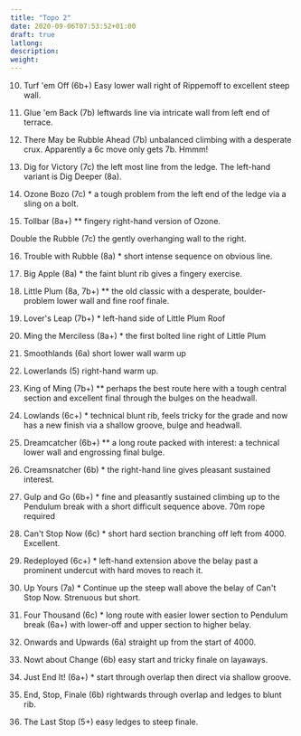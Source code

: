 ```yaml
---
title: "Topo 2"
date: 2020-09-06T07:53:52+01:00
draft: true
latlong:
description:
weight:
---
```


10. Turf 'em Off (6b+) Easy lower wall right of Rippemoff to excellent steep wall.

11. Glue 'em Back (7b) leftwards line via intricate wall from left end of terrace.

12. There May be Rubble Ahead (7b) unbalanced climbing with a desperate crux. Apparently a 6c move only gets 7b. Hmmm!

13. Dig for Victory (7c) the left most line from the ledge. The left-hand variant is Dig Deeper (8a).

14. Ozone Bozo (7c) * a tough problem from the left end of the ledge via a sling on a bolt.

15. Tollbar (8a+) ** fingery right-hand version of Ozone.

Double the Rubble (7c) the gently overhanging wall to the right.

16. Trouble with Rubble (8a) * short intense sequence on obvious line.

17. Big Apple (8a) * the faint blunt rib gives a fingery exercise.

18. Little Plum (8a, 7b+) ** the old classic with a desperate, boulder-problem lower wall and fine roof finale.

19. Lover's Leap (7b+) * left-hand side of Little Plum Roof

20. Ming the Merciless (8a+) * the first bolted line right of Little Plum

21. Smoothlands (6a) short lower wall warm up

21. Lowerlands (5) right-hand warm up.

23. King of Ming (7b+) ** perhaps the best route here with a tough central section and excellent final through the bulges on the headwall.

24. Lowlands (6c+) * technical blunt rib, feels tricky for the grade and now has a new finish via a shallow groove, bulge and headwall.

25. Dreamcatcher (6b+) ** a long route packed with interest: a technical lower wall and engrossing final bulge.

26. Creamsnatcher (6b) * the right-hand line gives pleasant sustained interest.

27. Gulp and Go (6b+) * fine and pleasantly sustained climbing up to the Pendulum break with a short difficult sequence above. 70m rope required

28. Can't Stop Now (6c) * short hard section branching off left from 4000. Excellent.

29. Redeployed (6c+) * left-hand extension above the belay past a prominent undercut with hard moves to reach it.

30. Up Yours (7a) * Continue up the steep wall above the belay of Can't Stop Now. Strenuous but short.

31. Four Thousand (6c) * long route with easier lower section to Pendulum break (6a+) with lower-off and upper section to higher belay.

32. Onwards and Upwards (6a) straight up from the start of 4000.

33. Nowt about Change (6b) easy start and tricky finale on layaways.

34. Just End It! (6a+) * start through overlap then direct via shallow groove.

35. End, Stop, Finale (6b) rightwards through overlap and ledges to blunt rib.

36. The Last Stop (5+) easy ledges to steep finale.